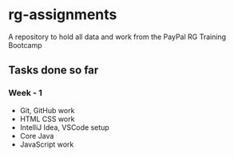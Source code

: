 # rg-assignments
A repository to hold all data and work from the PayPal RG Training Bootcamp

## Tasks done so far
### Week - 1
- Git, GitHub work
- HTML CSS work
- IntelliJ Idea, VSCode setup
- Core Java
- JavaScript work

